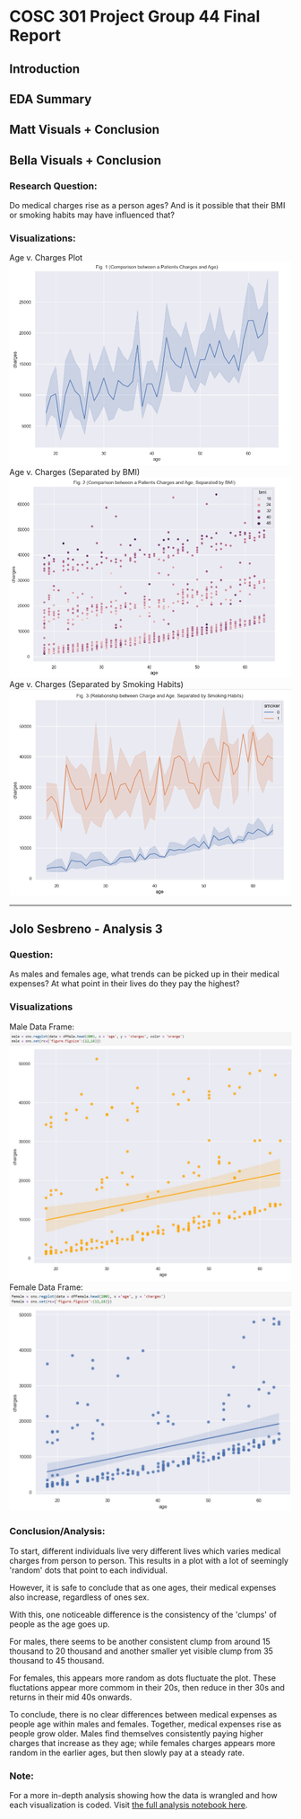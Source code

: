 # COSC 301 Project Group 44 Final Report

## Introduction


## EDA Summary


## Matt Visuals + Conclusion


## Bella Visuals + Conclusion

### Research Question:
Do medical charges rise as a person ages? And is it possible that their BMI or smoking habits may have influenced that?

### Visualizations: 
Age v. Charges Plot
![Age v. Charges](images/isabella_pltone.png)
Age v. Charges (Separated by BMI)
![Age v. Charges (Separated by BMI)](images/isabella_plttwo.png)
Age v. Charges (Separated by Smoking Habits)
![Age v. Charges (Separated by Smoking Habits)](images/isabella_pltthree.png)

---
## Jolo Sesbreno - Analysis 3

### Question: 
As males and females age, what trends can be picked up in their medical expenses? At what point in their lives do they pay the highest?

### Visualizations
Male Data Frame:
![Male Data Frame](images/J%20-%20Male%20RegPlot.jpg)
Female Data Frame:
![Female Data Frame](images/J%20-%20Female%20RegPlot.jpg)

### Conclusion/Analysis:
To start, different individuals live very different lives which varies medical charges from person to person. This results in a plot with a lot of seemingly 'random' dots that point to each individual.

However, it is safe to conclude that as one ages, their medical expenses also increase, regardless of ones sex. 

With this, one noticeable difference is the consistency of the 'clumps' of people as the age goes up.

For males, there seems to be another consistent clump from around 15 thousand to 20 thousand and another smaller yet visible clump from 35 thousand to 45 thousand. 

For females, this appears more random as dots fluctuate the plot. These fluctations appear more commom in their 20s, then reduce in ther 30s and returns in their mid 40s onwards.

To conclude, there is no clear differences between medical expenses as people age within males and females. Together, medical expenses rise as people grow older. Males find themselves consistently paying higher charges that increase as they age; while females charges appears more random in the earlier ages, but then slowly pay at a steady rate.

### Note:
For a more in-depth analysis showing how the data is wrangled and how each visualization is coded. Visit [the full analysis notebook here](notebooks/analysis3.ipynb).